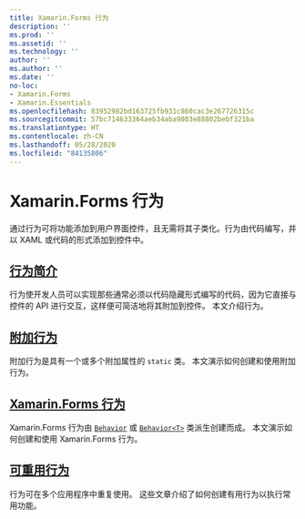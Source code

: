 ```yaml
---
title: Xamarin.Forms 行为
description: ''
ms.prod: ''
ms.assetid: ''
ms.technology: ''
author: ''
ms.author: ''
ms.date: ''
no-loc:
- Xamarin.Forms
- Xamarin.Essentials
ms.openlocfilehash: 83952982bd163725fb931c860cac3e267726315c
ms.sourcegitcommit: 57bc714633364aeb34aba9803e88802bebf321ba
ms.translationtype: HT
ms.contentlocale: zh-CN
ms.lasthandoff: 05/28/2020
ms.locfileid: "84135806"
---
```

# <a name="xamarinforms-behaviors"></a>Xamarin.Forms 行为

通过行为可将功能添加到用户界面控件，且无需将其子类化。行为由代码编写，并以 XAML 或代码的形式添加到控件中。

## <a name="introduction-to-behaviors"></a>[行为简介](introduction.md)

行为使开发人员可以实现那些通常必须以代码隐藏形式编写的代码，因为它直接与控件的 API 进行交互，这样便可简洁地将其附加到控件。 本文介绍行为。

## <a name="attached-behaviors"></a>[附加行为](attached.md)

附加行为是具有一个或多个附加属性的 `static` 类。 本文演示如何创建和使用附加行为。

## <a name="xamarinforms-behaviorscreatingmd"></a>[Xamarin.Forms 行为](creating.md)

Xamarin.Forms 行为由 [`Behavior`](xref:Xamarin.Forms.Behavior) 或 [`Behavior<T>`](xref:Xamarin.Forms.Behavior`1) 类派生创建而成。 本文演示如何创建和使用 Xamarin.Forms 行为。

## <a name="reusable-behaviors"></a>[可重用行为](reusable/index.md)

行为可在多个应用程序中重复使用。 这些文章介绍了如何创建有用行为以执行常用功能。
